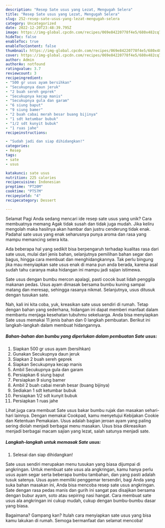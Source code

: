 ```yaml
---
description: "Resep Sate usus yang Lezat, Mengugah Selera"
title: "Resep Sate usus yang Lezat, Mengugah Selera"
slug: 252-resep-sate-usus-yang-lezat-mengugah-selera
category: Uncategorized
date: 2022-12-20T23:48:39.795Z
image: https://img-global.cpcdn.com/recipes/069e84220778f4e5/680x482cq70/sate-usus-foto-resep-utama.jpg
hideToc: false
enableToc: true
enableTocContent: false
thumbnail: https://img-global.cpcdn.com/recipes/069e84220778f4e5/680x482cq70/sate-usus-foto-resep-utama.jpg
cover: https://img-global.cpcdn.com/recipes/069e84220778f4e5/680x482cq70/sate-usus-foto-resep-utama.jpg
author: Admin
authorAv: notfound
ratingvalue: 3.7
reviewcount: 3
recipeingredient:
- "500 gr usus ayam bersihkan"
- "Secukupnya daun jeruk"
- "2 buah sereh geprek"
- "Secukupnya kecap manis"
- "Secukupnya gula dan garam"
- "6 siung baput"
- "9 siung bamer"
- "2 buah cabai merah besar buang bijinya"
- "1 sdt ketumbar bubuk"
- "1/2 sdt kunyit bubuk"
- "1 ruas jahe"
recipeinstructions:

- "Sudah jadi dan siap dihidangkan!"
categories:
- Resep
tags:
- sate
- usus

katakunci: sate usus 
nutrition: 225 calories
recipecuisine: Indonesian
preptime: "PT20M"
cooktime: "PT57M"
recipeyield: "4"
recipecategory: Dessert

---
```



Selamat Pagi Anda sedang mencari ide resep sate usus yang unik? Cara membuatnya memang Agak tidak susah dan tidak juga mudah. Jika keliru mengolah maka hasilnya akan hambar dan justru cenderung tidak enak. Padahal sate usus yang enak seharusnya punya aroma dan rasa yang mampu memancing selera kita.


Ada beberapa hal yang sedikit bisa berpengaruh terhadap kualitas rasa dari sate usus, mulai dari jenis bahan, selanjutnya pemilihan bahan segar dan bagus, hingga cara membuat dan menghidangkannya. Tak perlu bingung jika mau menyiapkan sate usus enak di mana pun anda berada, karena asal sudah tahu caranya maka hidangan ini mampu jadi sajian istimewa.

Sate usus dengan bumbu mercon apalagi, pasti cocok buat lidah penggila makanan pedas. Usus ayam dimasak bersama bumbu kuning sampai matang dan meresap, sehingga rasanya nikmat. Selanjutnya, usus ditusuk dengan tusukan sate.


Nah, kali ini kita coba, yuk, kreasikan sate usus sendiri di rumah. Tetap dengan bahan yang sederhana, hidangan ini dapat memberi manfaat dalam membantu menjaga kesehatan tubuhmu sekeluarga. Anda bisa menyiapkan Sate usus memakai 11 jenis bahan dan 0 langkah pembuatan. Berikut ini langkah-langkah dalam membuat hidangannya.

<!--inarticleads1-->

##### Bahan-bahan dan bumbu yang diperlukan dalam pembuatan Sate usus:

1. Siapkan 500 gr usus ayam (bersihkan)
1. Gunakan Secukupnya daun jeruk
1. Siapkan 2 buah sereh geprek
1. Siapkan Secukupnya kecap manis
1. Ambil Secukupnya gula dan garam
1. Persiapkan 6 siung baput
1. Persiapkan 9 siung bamer
1. Ambil 2 buah cabai merah besar (buang bijinya)
1. Sediakan 1 sdt ketumbar bubuk
1. Persiapkan 1/2 sdt kunyit bubuk
1. Persiapkan 1 ruas jahe


Lihat juga cara membuat Sate usus bakar bumbu rujak dan masakan sehari-hari lainnya. Dengan memakai Cookpad, kamu menyetujui Kebijakan Cookie dan Ketentuan Pemakaian. Usus adalah bagian jeroan ayam yang paling sering diolah menjadi berbagai menu masakan. Usus bisa dikreasikan menjadi berbagai macam sajian yang lezat, salah satunya menjadi sate. 

<!--inarticleads2-->

##### Langkah-langkah untuk memasak Sate usus:


1. Selesai dan siap dihidangkan!

Sate usus sendiri merupakan menu tusukan yang biasa dijumpai di angkringan. Untuk membuat sate usus ala angkringan, kamu hanya perlu usus ayam segar serta beberapa bumbu tambahan, dan yang pasti adalah tusuk satenya. Usus ayam memiliki penggemar tersendiri, bagi Anda yang suka bahan masakan ini, Anda bisa mencoba resep sate usus angkringan. Sate dengan rasa pedas manis dan gurih ini sangat pas disajikan bersama dengan bubur ayam, soto atau sepiring nasi hangat. Cara membuat sate usus ala angkringan ini cukup mudah, cukup dengan bumbu-bumbu dasar yang biasa. 

Bagaimana? Gampang kan? Itulah cara menyiapkan sate usus yang bisa kamu lakukan di rumah. Semoga bermanfaat dan selamat mencoba!
